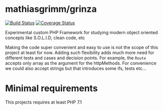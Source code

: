 # mathiasgrimm/grinza

<a href="https://travis-ci.org/mathiasgrimm/grinza"><img src="https://travis-ci.org/mathiasgrimm/grinza.svg" alt="Build Status"></a>
[![Coverage Status](https://coveralls.io/repos/github/mathiasgrimm/grinza/badge.svg)](https://coveralls.io/github/mathiasgrimm/grinza)


Experimental custom PHP Framework for studying modern object oriented concepts like S.O.L.I.D, clean code, etc

Making the code super convenient and easy to use is not the scope of this project at least for now.
Adding such flexibility adds much more need for different tests and cases and decision points. 
For example, the `Route` accepts only array as the argument for the httpMethods. For convenience we could also accept strings but that
introduces some ifs, tests etc...

# Minimal requirements
This projects requires at least PHP 7.1



